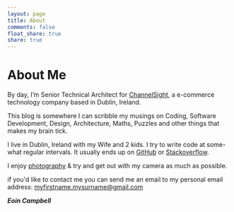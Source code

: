 ```yaml
---
layout: page
title: About
comments: false
float_share: true
share: true
---
```

# About Me

By day, I’m Senior Technical Architect for [ChannelSight][channelsight], a e-commerce technology company based in Dublin, Ireland.

This blog is somewhere I can scribble my musings on Coding, Software Development, Design, Architecture, Maths, Puzzles and other things that makes my brain tick.

I live in Dublin, Ireland with my Wife and 2 kids. I try to write code at some-what regular intervals. It usually ends up on [GitHub][github] or [Stackoverflow][stackoverflow].

I enjoy [photography][flickr] & try and get out with my camera as much as possible.

if you'd like to contact me you can send me an email to my personal email address: myfirstname.mysurname@gmail.com

***Eoin Campbell***

[github]: https://github.com/eoincampbell
[stackoverflow]: http://stackoverflow.com/users/30155/eoin-campbell
[channelsight]: http://www.channelsight.com/
[flickr]: http://www.flickr.com/photos/eoincampbell